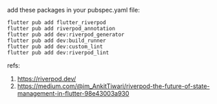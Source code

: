 add these packages in your pubspec.yaml file:

    flutter pub add flutter_riverpod
    flutter pub add riverpod_annotation
    flutter pub add dev:riverpod_generator
    flutter pub add dev:build_runner
    flutter pub add dev:custom_lint
    flutter pub add dev:riverpod_lint

refs:
1. https://riverpod.dev/
2. https://medium.com/@im_AnkitTiwari/riverpod-the-future-of-state-management-in-flutter-98e43003a930